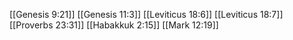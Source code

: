 [[Genesis 9:21]]
[[Genesis 11:3]]
[[Leviticus 18:6]]
[[Leviticus 18:7]]
[[Proverbs 23:31]]
[[Habakkuk 2:15]]
[[Mark 12:19]]
